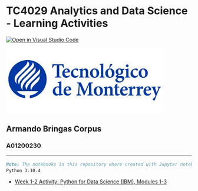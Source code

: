 # TC4029 Analytics and Data Science - Learning Activities

[![Open in Visual Studio Code](https://classroom.github.com/assets/open-in-vscode-c66648af7eb3fe8bc4f294546bfd86ef473780cde1dea487d3c4ff354943c9ae.svg)](https://classroom.github.com/online_ide?assignment_repo_id=8461903&assignment_repo_type=AssignmentRepo)

![itesm logo](img\LogoTec2.jpg)

## Armando Bringas Corpus

### A01200230

---

```markdown
Note: The notebooks in this repository where created with Jupyter notebook through Anaconda
Python 3.10.4
```

* [Week 1-2 Activity: Python for Data Science (IBM), Modules 1-3](Activity_week_1-2-Python_for_Data_Science-IBM)

